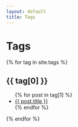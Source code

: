 ```yaml
---
layout: default
title: Tags
---
```


<h1> Tags </h2>

{% for tag in site.tags %}
<article>
  <h2 id="tag_{{ tag[0] }}">{{ tag[0] }}</h2>
  <ul>
    {% for post in tag[1] %}
    <li><a href="{{ post.url }}">{{ post.title }}</a></li>
    {% endfor %}
  </ul>
</article>
{% endfor %}
